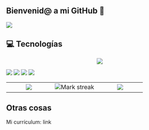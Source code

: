 ## Bienvenid@ a mi GitHub 👋
![](http://github-profile-summary-cards.vercel.app/api/cards/profile-details?username=Fernandodg97&theme=github)

## 💻 Tecnologías
<p align="center">
  <a href="https://skillicons.dev">
    <img src="https://skillicons.dev/icons?i=git,css,github,html,java,js,linux,mysql,react,ts,vscode,kubernetes&perline=14" />
  </a>
</p>

![](http://github-profile-summary-cards.vercel.app/api/cards/repos-per-language?username=Fernandodg97&theme=github)
![](http://github-profile-summary-cards.vercel.app/api/cards/most-commit-language?username=Fernandodg97&theme=github)
![](http://github-profile-summary-cards.vercel.app/api/cards/stats?username=Fernandodg97&theme=github)
![](http://github-profile-summary-cards.vercel.app/api/cards/productive-time?username=Fernandodg97&theme=github&utcOffset=8)
<!--- stats & Trophy (start) -->
<p align="center">
  <!--- stats (start) -->
<table align="center">
<tr>
  <td width="33%" align="center">
    <img  align="center"  src="https://github-readme-stats.vercel.app/api?username=Fernandodg97&count_private=true" />
  </td>
  <td width="33%" align="center">
    <img  title="🔥 Get streak stats for your profile at git.io/streak-stats" alt="Mark streak" src="https://github-readme-streak-stats.herokuapp.com/?user=Fernandodg97&hide_border=false" alt="Top Langs by repo"/> 
  </td>
  <td width="33%" align="center">
    <img  align="center"  src="https://github-readme-stats.vercel.app/api/top-langs/?username=Fernandodg97&layout=compact&dark"/>
  </td>
</tr>
</table>
<!--- stats (end) -->

## Otras cosas

Mi currículum: link
